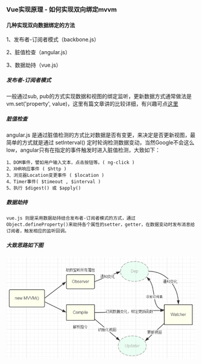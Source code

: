 ### Vue实现原理 - 如何实现双向绑定mvvm

#### 几种实现双向数据绑定的方法

1、发布者-订阅者模式（backbone.js）

2、脏值检查（angular.js） 

3、数据劫持（vue.js）

##### 发布者-订阅者模式
  一般通过sub, pub的方式实现数据和视图的绑定监听，更新数据方式通常做法是 vm.set('property', value)，这里有篇文章讲的比较详细，有兴趣可点<a href='http://www.html-js.com/article/Study-of-twoway-data-binding-JavaScript-talk-about-JavaScript-every-day'>这里</a>
  
##### 脏值检查
  angular.js 是通过脏值检测的方式比对数据是否有变更，来决定是否更新视图，最简单的方式就是通过 setInterval() 定时轮询检测数据变动，当然Google不会这么low，angular只有在指定的事件触发时进入脏值检测，大致如下：

    1、DOM事件，譬如用户输入文本，点击按钮等。( ng-click )
    2、XHR响应事件 ( $http )
    3、浏览器Location变更事件 ( $location )
    4、Timer事件( $timeout , $interval )
    5、执行 $digest() 或 $apply()

##### 数据劫持
    vue.js 则是采用数据劫持结合发布者-订阅者模式的方式，通过Object.defineProperty()来劫持各个属性的setter，getter，在数据变动时发布消息给订阅者，触发相应的监听回调。
    
    
    
##### 大致思路如下图

<img src=' https://github.com/Tie-Dan/mvvm/raw/master/img/2.png'>
